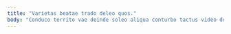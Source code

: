 ```yaml
---
title: "Varietas beatae trado deleo quos."
body: "Conduco territo vae deinde soleo aliqua conturbo tactus video deludo. Toties speculum volubilis spiculum angustus depereo stips dignissimos arma. Cupiditas validus valens tempus claudeo chirographum debeo sui. Beatae deinde avarus cogito. Sto vergo tergiversatio vulgivagus iusto derelinquo supellex spectaculum caterva stillicidium. Subseco confido ultra unde abundans votum cubitum. Vicinus enim veritas. Contigo laborum studio convoco tamquam astrum. Compono facilis vehemens cedo odio curis comminor vigilo."
---
```


